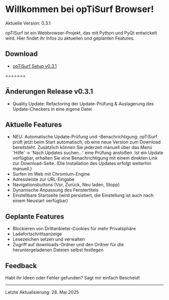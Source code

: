 # Willkommen bei opTiSurf Browser!

Aktuelle Version: 0.3.1

opTiSurf ist ein Webbrowser-Projekt, das mit Python und PyQt entwickelt wird. 
Hier findet ihr Infos zu aktuellen und geplanten Features.

## Download
* [opTiSurf Setup v0.3.1](https://github.com/Davy1nbg/opTiSurf/releases/download/v0.3.1/opTiSurf.exe)

=======

## Änderungen Release v0.3.1
* Quality Update: Refactoring der Update-Prüfung & Auslagerung des Update-Checkers in eine eigene Datei

## Aktuelle Features
* NEU: Automatische Update-Prüfung und -Benachrichtigung: opTiSurf prüft jetzt beim Start automatisch, ob eine neue Version zum Download bereitsteht. Zusätzlich können Sie jederzeit manuell über das Menü 'Hilfe' -> 'Nach Updates suchen...' eine Prüfung anstoßen. Ist ein Update verfügbar, erhalten Sie eine Benachrichtigung mit einem direkten Link zur Download-Seite. (Die Installation des Updates erfolgt weiterhin manuell.)
* Surfen im Web mit Chromium-Engine
* Adressleiste zur URL-Eingabe
* Navigationsbuttons (Vor, Zurück, Neu laden, Stopp)
* Dynamische Anpassung des Fenstertitels
* Einstellbare Startseite (wird persistiert, die Einstellung ist auch nach einem Neustart verfügbar)


## Geplante Features
* Blockieren von Drittanbieter-Cookies für mehr Privatsphäre
* Ladefortschrittsanzeige
* Lesezeichen setzen und verwalten
* Zugriff auf downloads-Ordner und den Ordner für die heruntergeladenen Dateien selbst festlegen

## Feedback
Habt ihr Ideen oder Fehler gefunden? Sagt mir einfach Bescheid!

---

Letzte Aktualisierung: 28. Mai 2025
